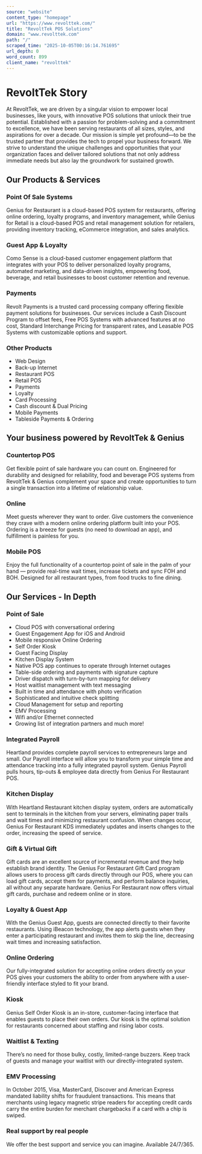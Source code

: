 ```yaml
---
source: "website"
content_type: "homepage"
url: "https://www.revolttek.com/"
title: "RevoltTek POS Solutions"
domain: "www.revolttek.com"
path: "/"
scraped_time: "2025-10-05T00:16:14.761695"
url_depth: 0
word_count: 899
client_name: "revolttek"
---
```


# RevoltTek Story

At RevoltTek, we are driven by a singular vision to empower local businesses, like yours, with innovative POS solutions that unlock their true potential. Established with a passion for problem-solving and a commitment to excellence, we have been serving restaurants of all sizes, styles, and aspirations for over a decade. Our mission is simple yet profound—to be the trusted partner that provides the tech to propel your business forward. We strive to understand the unique challenges and opportunities that your organization faces and deliver tailored solutions that not only address immediate needs but also lay the groundwork for sustained growth.

## Our Products & Services

### Point Of Sale Systems

Genius for Restaurant is a cloud-based POS system for restaurants, offering online ordering, loyalty programs, and inventory management, while Genius for Retail is a cloud-based POS and retail management solution for retailers, providing inventory tracking, eCommerce integration, and sales analytics.

### Guest App & Loyalty

Como Sense is a cloud-based customer engagement platform that integrates with your POS to deliver personalized loyalty programs, automated marketing, and data-driven insights, empowering food, beverage, and retail businesses to boost customer retention and revenue.

### Payments

Revolt Payments is a trusted card processing company offering flexible payment solutions for businesses. Our services include a Cash Discount Program to offset fees, Free POS Systems with advanced features at no cost, Standard Interchange Pricing for transparent rates, and Leasable POS Systems with customizable options and support.

### Other Products

- Web Design
- Back-up Internet
- Restaurant POS
- Retail POS
- Payments
- Loyalty
- Card Processing
- Cash discount & Dual Pricing
- Mobile Payments
- Tableside Payments & Ordering

## Your business powered by RevoltTek & Genius

### Countertop POS

Get flexible point of sale hardware you can count on. Engineered for durability and designed for reliability, food and beverage POS systems from RevoltTek & Genius complement your space and create opportunities to turn a single transaction into a lifetime of relationship value.

### Online

Meet guests wherever they want to order. Give customers the convenience they crave with a modern online ordering platform built into your POS. Ordering is a breeze for guests (no need to download an app), and fulfillment is painless for you.

### Mobile POS

Enjoy the full functionality of a countertop point of sale in the palm of your hand — provide real-time wait times, increase tickets and sync FOH and BOH. Designed for all restaurant types, from food trucks to fine dining.

## Our Services - In Depth

### Point of Sale

- Cloud POS with conversational ordering
- Guest Engagement App for iOS and Android
- Mobile responsive Online Ordering
- Self Order Kiosk
- Guest Facing Display
- Kitchen Display System
- Native POS app continues to operate through Internet outages
- Table-side ordering and payments with signature capture
- Driver dispatch with turn-by-turn mapping for delivery
- Host waitlist management with text messaging
- Built in time and attendance with photo verification
- Sophisticated and intuitive check splitting
- Cloud Management for setup and reporting
- EMV Processing
- Wifi and/or Ethernet connected
- Growing list of integration partners and much more!

### Integrated Payroll

Heartland provides complete payroll services to entrepreneurs large and small. Our Payroll interface will allow you to transform your simple time and attendance tracking into a fully integrated payroll system. Genius Payroll pulls hours, tip-outs & employee data directly from Genius For Restaurant POS.

### Kitchen Display

With Heartland Restaurant kitchen display system, orders are automatically sent to terminals in the kitchen from your servers, eliminating paper trails and wait times and minimizing restaurant confusion. When changes occur, Genius For Restaurant KDS immediately updates and inserts changes to the order, increasing the speed of service.

### Gift & Virtual Gift

Gift cards are an excellent source of incremental revenue and they help establish brand identity. The Genius For Restaurant Gift Card program allows users to process gift cards directly through our POS, where you can load gift cards, accept them for payments, and perform balance inquiries, all without any separate hardware. Genius For Restaurant now offers virtual gift cards, purchase and redeem online or in store.

### Loyalty & Guest App

With the Genius Guest App, guests are connected directly to their favorite restaurants. Using iBeacon technology, the app alerts guests when they enter a participating restaurant and invites them to skip the line, decreasing wait times and increasing satisfaction.

### Online Ordering

Our fully-integrated solution for accepting online orders directly on your POS gives your customers the ability to order from anywhere with a user-friendly interface styled to fit your brand.

### Kiosk

Genius Self Order Kiosk is an in-store, customer-facing interface that enables guests to place their own orders. Our kiosk is the optimal solution for restaurants concerned about staffing and rising labor costs.

### Waitlist & Texting

There’s no need for those bulky, costly, limited-range buzzers. Keep track of guests and manage your waitlist with our directly-integrated system.

### EMV Processing

In October 2015, Visa, MasterCard, Discover and American Express mandated liability shifts for fraudulent transactions. This means that merchants using legacy magnetic stripe readers for accepting credit cards carry the entire burden for merchant chargebacks if a card with a chip is swiped.

### Real support by real people

We offer the best support and service you can imagine. Available 24/7/365.